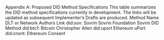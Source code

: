 Appendix A: Proposed DID Method Specifications This table summarizes the DID method specifications currently in development. The links will be updated as subsequent Implementer’s Drafts are produced. Method Name DLT or Network Authors Link did:sov: Sovrin Sovrin Foundation Sovrin DID Method did:btc1: Bitcoin Christopher Allen did:uport Ethereum uPort did:cnsnt: Ethereum Consent
